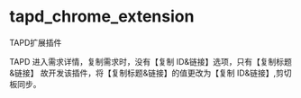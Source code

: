 # tapd_chrome_extension

TAPD扩展插件

TAPD 进入需求详情，复制需求时，没有【复制 ID&链接】选项，只有【复制标题&链接】
故开发该插件，将【复制标题&链接】的值更改为【复制 ID&链接】,剪切板同步。
